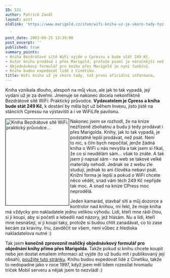 ```yaml
---
ID: 531
author: Patrick Zandl
layout: post
oldlink: 'https://www.marigold.cz/item/wifi-kniha-uz-je-skoro-tady-toz-prvni-oficialni-informace

  '
post_date: 2003-09-25 13:39:00
post_excerpt: ''
published: true
summary_points:
- Kniha Bezdrátové sítě WiFi vyjde u Cpressu a bude stát 249 Kč.
- Autor knihu prodává i přes Marigold, protože psaní je náročnější než prodej.
- Objednávkový formulář pro knihu přes Marigold je nyní funkční.
- Knihu budou expedovat lidé z Cinetiku.
title: WiFi kniha už je skoro tady, tož první oficiální informace…
---
```


<p>
Kniha vznikala dlouho, alespoň na můj vkus, ale jak to tak vypadá, její vydání už je za dveřmi. Jmenuje se nakonec docela nekonfliktně Bezdrátové sítě WiFi: Praktický průvodce. <STRONG>Vydavatelem je Cpress a kniha bude stát 249 Kč</STRONG>, k dostání by měla být už během Invexu, jisto jistě na stáncích Cpressu na výstavišti a i ve WiFiLife pavilonu. </p>

<p>
<IMG height=273 alt="Kniha Bezdrátové sítě WiFi: praktický průvodce..." src="/wp-content/uploads/wifikniha.jpg" width=200 align=left border=1>Nakonec jsem se rozhodl, že na knize nezřízeně zbohatnu a budu ji tedy prodávat i přes Marigolda. Knihy, jak to tak vypadá, je podstatně lepší prodávat, než psát. Není to&#160;nic, s čím bych nepočítal, jenže žádná kniha o WiFi u nás nevyšla a tak jsem si říkal, že co si neudělám sám... však to znáte. A tak jsem ji napsal sám - na web se takové velké materiály nehodí. Jednak se z webu zle studují, jednak to ani člověka nebaví psát. Knižní forma je lepší a pokud o WiFi chcete něco vědět, snad vám těch 249 Kč nepřijde tak moc. A snad na knize CPress moc neprodělá. </p>

<p>
Jeden kamarád, stavbař sítí a můj dozorce a kontrolor nad knihou, mi řekl, že moje kniha má vždycky pro nakladatele jednu velikou výhodu. Lidi, kteří mne rádi čtou, si ji koupí, aby si početli a lebedili nad názory, jež hlásám. Nu a&#160;lidi, kteří mne nesnášejí, si ji koupí taky, protože si budou chtít zanadávat, co to zase kecám za kraviny. Inu, zavděčit se všem, není vůbec z hlediska nakladatelova nutné :)</p>

<p>
Tak jsem <STRONG>konečně zprovoznil maličký objednávkový formulář pro objednání knihy přímo přes Marigolda</STRONG>. Takže pokud si knihu chcete koupit nebo jen dostat emailem informaci až vyjde (to už budu mít i publikovaný její obsah), <A href="http://beta.marigold.cz/kniha.html">použijte tuto stránku</A>. Knihu budou expedovat lidé z Cinetiku, takže to nedopadne jako v roce 1997, když jsem měl lidem rozesílat hromadu triček Mobil serveru&#160;a nějak jsem to nezvládl :)</p>